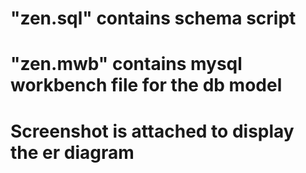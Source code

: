 # "zen.sql" contains schema script
# "zen.mwb" contains mysql workbench file for the db model
# Screenshot is attached to display the er diagram
